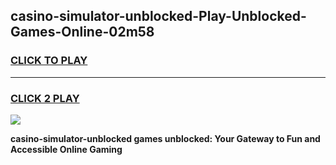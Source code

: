 
## casino-simulator-unblocked-Play-Unblocked-Games-Online-02m58
<h3>
<a href="https://premium76.site?title=casino-simulator-unblocked&ref=25A">CLICK TO PLAY</a></h3>
<hr>

<h3>
<a href="https://premium76.site?title=casino-simulator-unblocked&ref=25A">CLICK 2 PLAY</a>
  
</h3>

<a href="https://premium76.site?title=casino-simulator-unblocked&ref=25A"><img src="https://clearcache.store/games.png"></a>


**casino-simulator-unblocked games unblocked: Your Gateway to Fun and Accessible Online Gaming**
